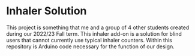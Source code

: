 # Inhaler Solution
This project is something that me and a group of 4 other students created during our 2022/23 Fall term. This inhaler add-on is a solution for blind users that cannot currently use typical inhaler counters. Within this repository is Arduino code necessary for the function of our design.
